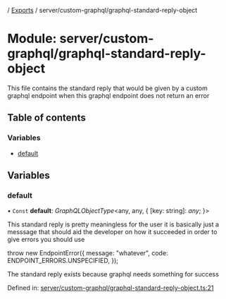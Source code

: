 [](../README.md) / [Exports](../modules.md) / server/custom-graphql/graphql-standard-reply-object

# Module: server/custom-graphql/graphql-standard-reply-object

This file contains the standard reply that would be given by a custom graphql endpoint
when this graphql endpoint does not return an error

## Table of contents

### Variables

- [default](server_custom_graphql_graphql_standard_reply_object.md#default)

## Variables

### default

• `Const` **default**: *GraphQLObjectType*<any, any, { [key: string]: *any*;  }\>

This standard reply is pretty meaningless for the user it is basically
just a messsage that should aid the developer on how it succeeded
in order to give errors you should use

throw new EndpointError({
  message: "whatever",
  code: ENDPOINT_ERRORS.UNSPECIFIED,
});

The standard reply exists because graphql needs something for success

Defined in: [server/custom-graphql/graphql-standard-reply-object.ts:21](https://github.com/onzag/itemize/blob/0569bdf2/server/custom-graphql/graphql-standard-reply-object.ts#L21)
